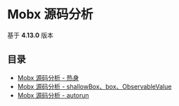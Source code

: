 # Mobx 源码分析

基于 **4.13.0** 版本

## 目录

- [Mobx 源码分析 - 热身](./docs/20190821.md)
- [Mobx 源码分析 - shallowBox、box、ObservableValue](./docs/20190822.md)
- [Mobx 源码分析 - autorun](./docs/20190825.md)
